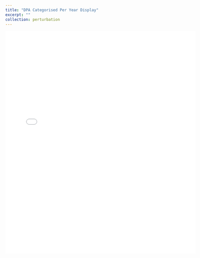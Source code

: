 ```yaml
---
title: "DPA Categorised Per Year Display"
excerpt: ""
collection: perturbation
---
```


<embed src="{{ site.baseurl }}/files/DPA_Driven_Algorithm.pdf" width="600" height="700" type='application/pdf'>